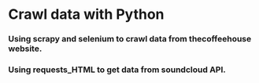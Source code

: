 # Crawl data with Python

### Using scrapy and selenium to crawl data from thecoffeehouse website.

### Using requests_HTML to get data from soundcloud API.
